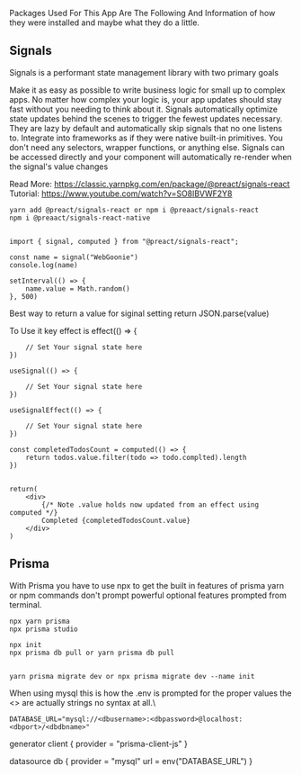 Packages Used For This App Are The Following And Information of how they were installed and maybe what they do a little.

## Signals 

Signals is a performant state management library with two primary goals

Make it as easy as possible to write business logic for small up to complex apps. No matter how complex your logic is, your app updates should stay fast without you needing to think about it. Signals automatically optimize state updates behind the scenes to trigger the fewest updates necessary. They are lazy by default and automatically skip signals that no one listens to.
Integrate into frameworks as if they were native built-in primitives. You don't need any selectors, wrapper functions, or anything else. Signals can be accessed directly and your component will automatically re-render when the signal's value changes

Read More: https://classic.yarnpkg.com/en/package/@preact/signals-react
Tutorial: https://www.youtube.com/watch?v=SO8lBVWF2Y8

    yarn add @preact/signals-react or npm i @preaact/signals-react
    npm i @preaact/signals-react-native


    import { signal, computed } from "@preact/signals-react";

    const name = signal("WebGoonie")
    console.log(name)

    setInterval(() => {
        name.value = Math.random()
    }, 500)

Best way to return a value for siginal setting
    return JSON.parse(value)

To Use it key effect is 
    effect(() => {

        // Set Your signal state here
    })

    useSignal(() => {

        // Set Your signal state here
    })

    useSignalEffect(() => {

        // Set Your signal state here
    })

    const completedTodosCount = computed(() => {
        return todos.value.filter(todo => todo.complted).length
    })


    return(
        <div>
            {/* Note .value holds now updated from an effect using computed */}
            Completed {completedTodosCount.value}
        </div>
    )


## Prisma

With Prisma you have to use npx to get the built in features of prisma yarn or npm commands don't prompt powerful optional features prompted from terminal.


    npx yarn prisma
    npx prisma studio

    npx init
    npx prisma db pull or yarn prisma db pull


    yarn prisma migrate dev or npx prisma migrate dev --name init

When using mysql this is how the .env is prompted for the proper values the <> are actually strings no syntax at all.\

    DATABASE_URL="mysql://<dbusername>:<dbpassword>@localhost:<dbport>/<dbdbname>"

generator client {
  provider = "prisma-client-js"
}

datasource db {
  provider = "mysql"
  url      = env("DATABASE_URL")
}



